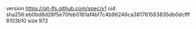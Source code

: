 version https://git-lfs.github.com/spec/v1
oid sha256:eb0bd8d28f5e70feb0161af4bf7c4b96246ca381761563835db0dcfff8103b10
size 972
